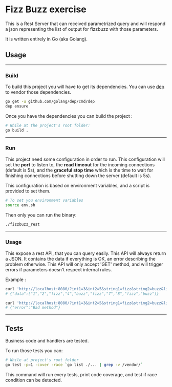 # Fizz Buzz exercise

This is a Rest Server that can received parametrized query and will respond a json representing the list of output for fizzbuzz with those parameters.

It is written entirely in Go (aka Golang).

## Usage
____
### Build

To build this project you will have to get its dependencies. 
You can use [dep](https://github.com/golang/dep) to vendor those dependencies.
```sh
go get -u github.com/golang/dep/cmd/dep
dep ensure
```

Once you have the dependencies you can build the project :
```sh
# While at the project's root folder:
go build .
```
____
### Run

This project need some configuration in order to run.
This configuration will set the **port** to listen to, the **read timeout** for the incoming connections (default is 5s), and the **graceful stop time** which is the time to wait for finishing connections before shutting down the server (default is 5s).

This configuration is based on environment variables, and a script is provided to set them. 
```sh
# To set you environment variables
source env.sh
```
Then only you can run the binary: 
```sh
./fizzbuzz_rest
```
____
### Usage

This expose a rest API, that you can query easily. This API will always return a JSON. It contains the data if everything is OK, an error describing the problem otherwise. This API will only accept 'GET' method, and will trigger errors if parameters doesn't respect internal rules.   

Example : 
```sh
curl 'http://localhost:8080/?int1=3&int2=5&string1=fizz&string2=buzz&limit=10'
# {"data":["1","2","fizz","4","buzz","fizz","7","8","fizz","buzz"]}

curl 'http://localhost:8080/?int1=3&int2=5&string1=fizz&string2=buzz&limit=10' -X 'POST'
# {"error":"Bad method"}
```
____
## Tests

Business code and handlers are tested. 

To run those tests you can: 
```sh
# While at project's root folder
go test -p=1 -cover -race `go list ./... | grep -v /vendor/`
```
This command will run every tests, print code coverage, and test if race condition can be detected.